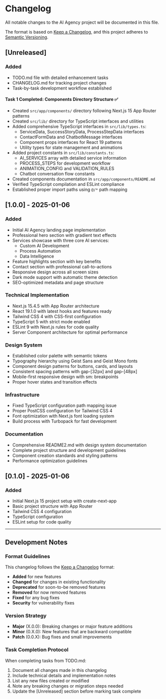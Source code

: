 # Changelog

All notable changes to the AI Agency project will be documented in this file.

The format is based on [Keep a Changelog](https://keepachangelog.com/en/1.0.0/),
and this project adheres to [Semantic Versioning](https://semver.org/spec/v2.0.0.html).

## [Unreleased]

### Added
- TODO.md file with detailed enhancement tasks
- CHANGELOG.md for tracking project changes
- Task-by-task development workflow established

#### Task 1 Completed: Components Directory Structure ✅
- Created `src/app/components/` directory following Next.js 15 App Router patterns
- Created `src/lib/` directory for TypeScript interfaces and utilities
- Added comprehensive TypeScript interfaces in `src/lib/types.ts`:
  - ServiceData, SuccessStoryData, ProcessStepData interfaces
  - ContactFormData and ChatbotMessage interfaces
  - Component props interfaces for React 19 patterns
  - Utility types for state management and animations
- Added project constants in `src/lib/constants.ts`:
  - AI_SERVICES array with detailed service information
  - PROCESS_STEPS for development workflow
  - ANIMATION_CONFIG and VALIDATION_RULES
  - Chatbot conversation flow constants
- Created components documentation in `src/app/components/README.md`
- Verified TypeScript compilation and ESLint compliance
- Established proper import paths using `@/*` path mapping

## [1.0.0] - 2025-01-06

### Added
- Initial AI Agency landing page implementation
- Professional hero section with gradient text effects
- Services showcase with three core AI services:
  - Custom AI Development
  - Process Automation  
  - Data Intelligence
- Feature highlights section with key benefits
- Contact section with professional call-to-actions
- Responsive design across all screen sizes
- Dark mode support with automatic theme detection
- SEO-optimized metadata and page structure

### Technical Implementation
- Next.js 15.4.5 with App Router architecture
- React 19.1.0 with latest hooks and features ready
- Tailwind CSS 4 with CSS-first configuration
- TypeScript 5 with strict mode enabled
- ESLint 9 with Next.js rules for code quality
- Server Component architecture for optimal performance

### Design System
- Established color palette with semantic tokens
- Typography hierarchy using Geist Sans and Geist Mono fonts
- Component design patterns for buttons, cards, and layouts
- Consistent spacing patterns with gap-[32px] and gap-[48px]
- Mobile-first responsive design with sm: breakpoints
- Proper hover states and transition effects

### Infrastructure
- Fixed TypeScript configuration path mapping issue
- Proper PostCSS configuration for Tailwind CSS 4
- Font optimization with Next.js font loading system
- Build process with Turbopack for fast development

### Documentation
- Comprehensive README2.md with design system documentation
- Complete project structure and development guidelines
- Component creation standards and styling patterns
- Performance optimization guidelines

## [0.1.0] - 2025-01-06

### Added
- Initial Next.js 15 project setup with create-next-app
- Basic project structure with App Router
- Tailwind CSS 4 configuration
- TypeScript configuration
- ESLint setup for code quality

---

## Development Notes

### Format Guidelines
This changelog follows the [Keep a Changelog](https://keepachangelog.com/) format:

- **Added** for new features
- **Changed** for changes in existing functionality  
- **Deprecated** for soon-to-be removed features
- **Removed** for now removed features
- **Fixed** for any bug fixes
- **Security** for vulnerability fixes

### Version Strategy
- **Major** (X.0.0): Breaking changes or major feature additions
- **Minor** (0.X.0): New features that are backward compatible
- **Patch** (0.0.X): Bug fixes and small improvements

### Task Completion Protocol
When completing tasks from TODO.md:
1. Document all changes made in this changelog
2. Include technical details and implementation notes
3. List any new files created or modified
4. Note any breaking changes or migration steps needed
5. Update the [Unreleased] section before marking task complete